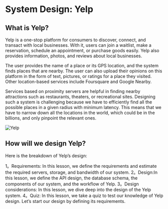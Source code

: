 # System Design: Yelp
## What is Yelp?
Yelp is a one-stop platform for consumers to discover, connect, and transact with local businesses. With it, users can join a waitlist, make a reservation, schedule an appointment, or purchase goods easily. Yelp also provides information, photos, and reviews about local businesses.

The user provides the name of a place or its GPS location, and the system finds places that are nearby. The user can also upload their opinions on this platform in the form of text, pictures, or ratings for a place they visited. Other location-based services include Foursquare and Google Nearby.

Services based on proximity servers are helpful in finding nearby attractions such as restaurants, theaters, or recreational sites. Designing such a system is challenging because we have to efficiently find all the possible places in a given radius with minimum latency. This means that we have to narrow down all the locations in the world, which could be in the billions, and only pinpoint the relevant ones.

![Yelp](./yelp)

## How will we design Yelp?
Here is the breakdown of Yelp’s design:

1。Requirements: In this lesson, we define the requirements and estimate the required servers, storage, and bandwidth of our system.
2。Design:In this lesson, we define the API design, the database schema, the components of our system, and the workflow of Yelp.
3。Design considerations: In this lesson, we dive deep into the design of the Yelp system.
4。Quiz: In this lesson, we take a quiz to test our knowledge of Yelp design.
Let’s start our design by defining its requirements.
